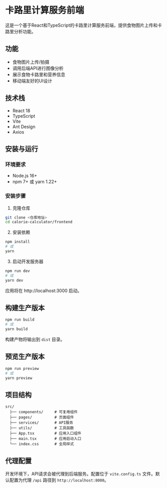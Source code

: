 # 卡路里计算服务前端

这是一个基于React和TypeScript的卡路里计算服务前端，提供食物图片上传和卡路里分析功能。

## 功能

- 食物图片上传/拍摄
- 调用后端API进行图像分析
- 展示食物卡路里和营养信息
- 移动端友好的UI设计

## 技术栈

- React 18
- TypeScript
- Vite
- Ant Design
- Axios

## 安装与运行

### 环境要求

- Node.js 16+
- npm 7+ 或 yarn 1.22+

### 安装步骤

1. 克隆仓库

```bash
git clone <仓库地址>
cd calorie-calculator/frontend
```

2. 安装依赖

```bash
npm install
# 或
yarn
```

3. 启动开发服务器

```bash
npm run dev
# 或
yarn dev
```

应用将在 http://localhost:3000 启动。

## 构建生产版本

```bash
npm run build
# 或
yarn build
```

构建产物将输出到 `dist` 目录。

## 预览生产版本

```bash
npm run preview
# 或
yarn preview
```

## 项目结构

```
src/
  ├── components/     # 可复用组件
  ├── pages/          # 页面组件
  ├── services/       # API服务
  ├── utils/          # 工具函数
  ├── App.tsx         # 应用入口组件
  ├── main.tsx        # 应用启动入口
  └── index.css       # 全局样式
```

## 代理配置

开发环境下，API请求会被代理到后端服务。配置位于 `vite.config.ts` 文件。默认配置为代理 `/api` 路径到 `http://localhost:8000`。 